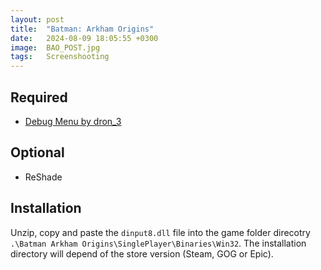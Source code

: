 ```yaml
---
layout: post
title:  "Batman: Arkham Origins"
date:   2024-08-09 18:05:55 +0300
image:  BAO_POST.jpg
tags:   Screenshooting
---
```


## Required
* [Debug Menu by dron_3](https://mega.nz/file/k0kQhQhL#T7UaN_fmEgqAqSr2tB7EU1lnttRO_6ZQ8ltP5-9KVKY)

## Optional
* ReShade 

## Installation 
Unzip, copy and paste the `dinput8.dll` file into the game folder direcotry `.\Batman Arkham Origins\SinglePlayer\Binaries\Win32`.
The installation directory will depend of the store version (Steam, GOG or Epic). 

